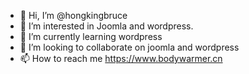- 👋 Hi, I’m @hongkingbruce
- 👀 I’m interested in Joomla and wordpress.
- 🌱 I’m currently learning wordpress
- 💞️ I’m looking to collaborate on joomla and wordpress
- 📫 How to reach me https://www.bodywarmer.cn

<!---
hongkingbruce/hongkingbruce is a ✨ special ✨ repository because its `README.md` (this file) appears on your GitHub profile.
You can click the Preview link to take a look at your changes.
--->
